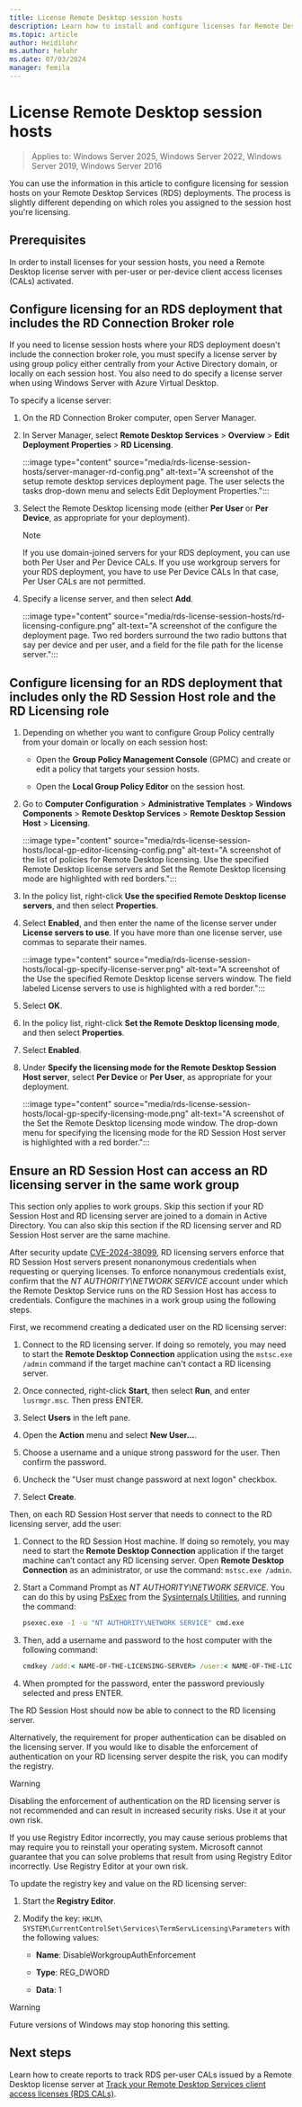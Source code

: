 ```yaml
---
title: License Remote Desktop session hosts
description: Learn how to install and configure licenses for Remote Desktop session hosts.
ms.topic: article
author: Heidilohr
ms.author: helohr
ms.date: 07/03/2024
manager: femila
---
```


# License Remote Desktop session hosts

>Applies to: Windows Server 2025, Windows Server 2022, Windows Server 2019, Windows Server 2016

You can use the information in this article to configure licensing for session hosts on your Remote Desktop Services (RDS) deployments. The process is slightly different depending on which roles you assigned to the session host you're licensing.

## Prerequisites

In order to install licenses for your session hosts, you need a Remote Desktop license server with per-user or per-device client access licenses (CALs) activated.

## Configure licensing for an RDS deployment that includes the RD Connection Broker role

If you need to license session hosts where your RDS deployment doesn't include the connection broker role, you must specify a license server by using group policy either centrally from your Active Directory domain, or locally on each session host. You also need to do specify a license server when using Windows Server with Azure Virtual Desktop.

To specify a license server:

1. On the RD Connection Broker computer, open Server Manager.
2. In Server Manager, select **Remote Desktop Services** > **Overview** > **Edit Deployment Properties** > **RD Licensing**.

   :::image type="content" source="media/rds-license-session-hosts/server-manager-rd-config.png" alt-text="A screenshot of the setup remote desktop services deployment page. The user selects the tasks drop-down menu and selects Edit Deployment Properties.":::

3. Select the Remote Desktop licensing mode (either **Per User** or **Per Device**, as appropriate for your deployment).

   > [!NOTE]  
   > If you use domain-joined servers for your RDS deployment, you can use both Per User and Per Device CALs. If you use workgroup servers for your RDS deployment, you have to use Per Device CALs In that case, Per User CALs are not permitted.

4. Specify a license server, and then select **Add**.

   :::image type="content" source="media/rds-license-session-hosts/rd-licensing-configure.png" alt-text="A screenshot of the configure the deployment page. Two red borders surround the two radio buttons that say per device and per user, and a field for the file path for the license server.":::

## Configure licensing for an RDS deployment that includes only the RD Session Host role and the RD Licensing role

1. Depending on whether you want to configure Group Policy centrally from your domain or locally on each session host:

   - Open the **Group Policy Management Console** (GPMC) and create or edit a policy that targets your session hosts.

   - Open the **Local Group Policy Editor** on the session host.

1. Go to **Computer Configuration** > **Administrative Templates** > **Windows Components** > **Remote Desktop Services** > **Remote Desktop Session Host** > **Licensing**.

   :::image type="content" source="media/rds-license-session-hosts/local-gp-editor-licensing-config.png" alt-text="A screenshot of the list of policies for Remote Desktop licensing. Use the specified Remote Desktop license servers and Set the Remote Desktop licensing mode are highlighted with red borders.":::

1. In the policy list, right-click **Use the specified Remote Desktop license servers**, and then select **Properties**.

1. Select **Enabled**, and then enter the name of the license server under **License servers to use**. If you have more than one license server, use commas to separate their names.

   :::image type="content" source="media/rds-license-session-hosts/local-gp-specify-license-server.png" alt-text="A screenshot of the Use the specified Remote Desktop license servers window. The field labeled License servers to use is highlighted with a red border.":::

1. Select **OK**.  

1. In the policy list, right-click **Set the Remote Desktop licensing mode**, and then select **Properties**.

1. Select **Enabled**.

1. Under **Specify the licensing mode for the Remote Desktop Session Host server**, select **Per Device** or **Per User**, as appropriate for your deployment.

   :::image type="content" source="media/rds-license-session-hosts/local-gp-specify-licensing-mode.png" alt-text="A screenshot of the Set the Remote Desktop licensing mode window. The drop-down menu for specifying the licensing mode for the RD Session Host server is highlighted with a red border.":::

## Ensure an RD Session Host can access an RD licensing server in the same work group 

This section only applies to work groups. Skip this section if your RD Session Host and RD licensing server are joined to a domain in Active Directory. You can also skip this section if the RD licensing server and RD Session Host server are the same machine. 

After security update [CVE-2024-38099](https://msrc.microsoft.com/update-guide/vulnerability/CVE-2024-38099), RD licensing servers enforce that RD Session Host servers present nonanonymous credentials when requesting or querying licenses. To enforce nonanymous credentials exist, confirm that the _NT AUTHORITY\NETWORK SERVICE_ account under which the Remote Desktop Service runs on the RD Session Host has access to credentials. Configure the machines in a work group using the following steps. 

First, we recommend creating a dedicated user on the RD licensing server: 

1. Connect to the RD licensing server. If doing so remotely, you may need to start the **Remote Desktop Connection** application using the `mstsc.exe /admin` command if the target machine can't contact a RD licensing server. 

1. Once connected, right-click **Start**, then select **Run**, and enter `lusrmgr.msc`. Then press ENTER. 

1. Select **Users** in the left pane. 

1. Open the **Action** menu and select **New User…**. 

1. Choose a username and a unique strong password for the user. Then confirm the password.

1. Uncheck the "User must change password at next logon" checkbox. 

1. Select **Create**. 

Then, on each RD Session Host server that needs to connect to the RD licensing server, add the user: 

1. Connect to the RD Session Host machine. If doing so remotely, you may need to start the **Remote Desktop Connection** application if the target machine can’t contact any RD licensing server. Open **Remote Desktop Connection** as an administrator, or use the command: `mstsc.exe /admin`.

1. Start a Command Prompt as _NT AUTHORITY\NETWORK SERVICE_. You can do this by using [PsExec](sysinternals/downloads/psexec) from the [Sysinternals Utilities](/sysinternals/downloads/), and running the command:

   ```cmd
   psexec.exe -I -u "NT AUTHORITY\NETWORK SERVICE" cmd.exe
   ``` 

1. Then, add a username and password to the host computer with the following command:

   ```cmd
   cmdkey /add:< NAME-OF-THE-LICENSING-SERVER> /user:< NAME-OF-THE-LICENSING-SERVER>\<USERNAME> /pass
   ```

1. When prompted for the password, enter the password previously selected and press ENTER. 

The RD Session Host should now be able to connect to the RD licensing server. 

Alternatively, the requirement for proper authentication can be disabled on the licensing server. If you would like to disable the enforcement of authentication on your RD licensing server despite the risk, you can modify the registry. 
 
> [!WARNING]
> Disabling the enforcement of authentication on the RD licensing server is not recommended and can result in increased security risks. Use it at your own risk. 
>
> If you use Registry Editor incorrectly, you may cause serious problems that may require you to reinstall your operating system. Microsoft cannot guarantee that you can solve problems that result from using Registry Editor incorrectly. Use Registry Editor at your own risk.

To update the registry key and value on the RD licensing server: 

1. Start the **Registry Editor**. 

1. Modify the key: `HKLM\ SYSTEM\CurrentControlSet\Services\TermServLicensing\Parameters` with the following values: 

   - **Name**: DisableWorkgroupAuthEnforcement 

   - **Type**: REG_DWORD 

   - **Data**: 1 

> [!WARNING]
> Future versions of Windows may stop honoring this setting. 

## Next steps

Learn how to create reports to track RDS per-user CALs issued by a Remote Desktop license server at [Track your Remote Desktop Services client access licenses (RDS CALs)](rds-track-cals.md).
